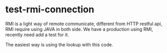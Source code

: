 # test-rmi-connection

RMI is a light way of remote communicate, different from HTTP restful api, RMI require using JAVA in both side. 
We have a production using RMI, recently need add a test for it.

The easiest way is using the lookup with this code.